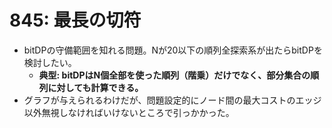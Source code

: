 # 845: 最長の切符

- bitDPの守備範囲を知れる問題。Nが20以下の順列全探索系が出たらbitDPを検討したい。
  - **典型: bitDPはN個全部を使った順列（階乗）だけでなく、部分集合の順列に対しても計算できる。**
- グラフが与えられるわけだが、問題設定的にノード間の最大コストのエッジ以外無視しなければいけないところで引っかかった。

